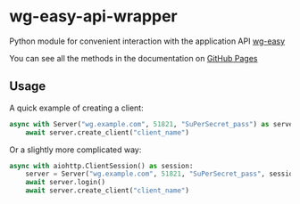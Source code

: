 # wg-easy-api-wrapper
Python module for convenient interaction with the application API [wg-easy](https://github.com/wg-easy/wg-easy)

You can see all the methods in the documentation on [GitHub Pages](https://shandeika.github.io/wg-easy-api-wrapper/)

## Usage
A quick example of creating a client:
```python
async with Server("wg.example.com", 51821, "SuPerSecret_pass") as server:
    await server.create_client("client_name")
```
Or a slightly more complicated way:
```python
async with aiohttp.ClientSession() as session:
    server = Server("wg.example.com", 51821, "SuPerSecret_pass", session)
    await server.login()
    await server.create_client("client_name")
```